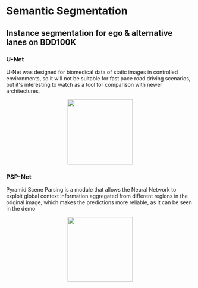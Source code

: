 # Semantic Segmentation

## Instance segmentation for ego & alternative lanes on BDD100K

### U-Net

U-Net was designed for biomedical data of static images in controlled environments, so it will not be suitable for fast pace road driving scenarios, but it's interesting to watch as a tool for comparison with newer architectures.

<p align="center">
  <img src="https://user-images.githubusercontent.com/81184255/219595204-d18d37e6-51a5-4089-b3e8-ad57bea2d9c3.gif" with = "225" height = "175" />
</p>

### PSP-Net

Pyramid Scene Parsing is a module that allows the Neural Network to exploit global context information aggregated from different regions in the original image, which makes the predictions more reliable, as it can be seen in the demo

<p align="center">
  <img src="https://user-images.githubusercontent.com/81184255/219856210-1dab9051-166d-45c8-9789-a9522aea2a47.gif" with = "225" height = "175" />
</p>
